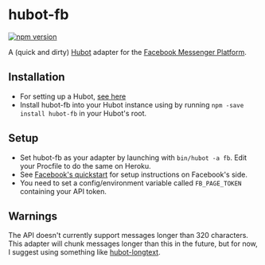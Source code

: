 # hubot-fb
[![npm version](https://badge.fury.io/js/hubot-fb.svg)](https://badge.fury.io/js/hubot-fb)

A (quick and dirty) [Hubot](https://hubot.github.com) adapter for the [Facebook Messenger Platform](https://messengerplatform.fb.com/).

## Installation
- For setting up a Hubot, [see here](https://hubot.github.com/docs/)
- Install hubot-fb into your Hubot instance using by running ```npm -save install hubot-fb``` in your Hubot's root.  

## Setup
- Set hubot-fb as your adapter by launching with ```bin/hubot -a fb```. Edit your Procfile to do the same on Heroku.  
- See [Facebook's quickstart](https://developers.facebook.com/docs/messenger-platform/quickstart) for setup instructions on Facebook's side.
- You need to set a config/environment variable called ```FB_PAGE_TOKEN``` containing your API token.

## Warnings
The API doesn't currently support messages longer than 320 characters. This adapter will chunk messages longer than this in the future, but for now, I suggest using something like [hubot-longtext](https://github.com/ClaudeBot/hubot-longtext).
